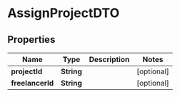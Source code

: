 # AssignProjectDTO

## Properties
Name | Type | Description | Notes
------------ | ------------- | ------------- | -------------
**projectId** | **String** |  |  [optional]
**freelancerId** | **String** |  |  [optional]
